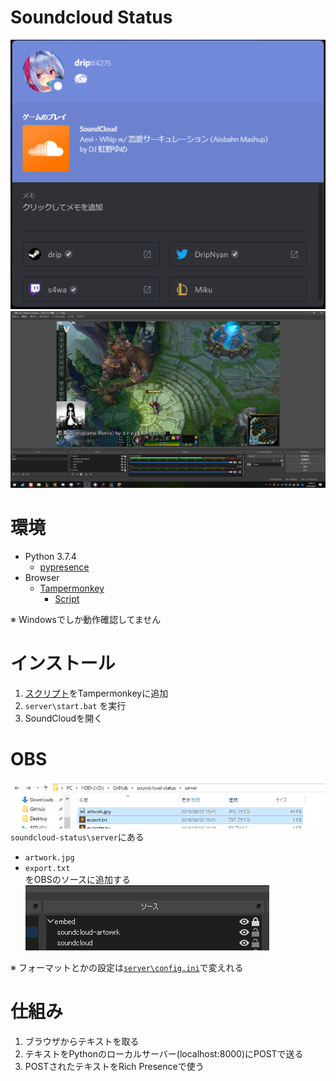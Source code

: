 # Soundcloud Status
![image1](https://github.com/S4WA/files/blob/master/soundcloud-status/Screenshot_1.png?raw=true)  
![image2](https://github.com/S4WA/files/blob/master/soundcloud-status/Screenshot_2.png?raw=true)  

# 環境
 - Python 3.7.4
   - [pypresence](https://github.com/qwertyquerty/pypresence)
 - Browser
   - [Tampermonkey](https://chrome.google.com/webstore/detail/tampermonkey/dhdgffkkebhmkfjojejmpbldmpobfkfo)
     - [Script](https://github.com/S4WA/soundcloud-status/raw/master/chrome/contents.user.js)

※ Windowsでしか動作確認してません

# インストール
1. [スクリプト](https://github.com/S4WA/soundcloud-status/raw/master/chrome/contents.user.js)をTampermonkeyに追加
2. ``server\start.bat`` を実行
3. SoundCloudを開く

# OBS
![image3](https://github.com/S4WA/files/blob/master/soundcloud-status/Screenshot_3.png?raw=true)  
``soundcloud-status\server``にある  
- ``artwork.jpg``  
- ``export.txt``  
をOBSのソースに追加する  
![image4](https://github.com/S4WA/files/blob/master/soundcloud-status/Screenshot_4.png?raw=true)  

※ フォーマットとかの設定は[``server\config.ini``](https://github.com/S4WA/soundcloud-status/blob/master/server/config.ini)で変えれる

# 仕組み
1. ブラウザからテキストを取る
2. テキストをPythonのローカルサーバー(localhost:8000)にPOSTで送る
3. POSTされたテキストをRich Presenceで使う